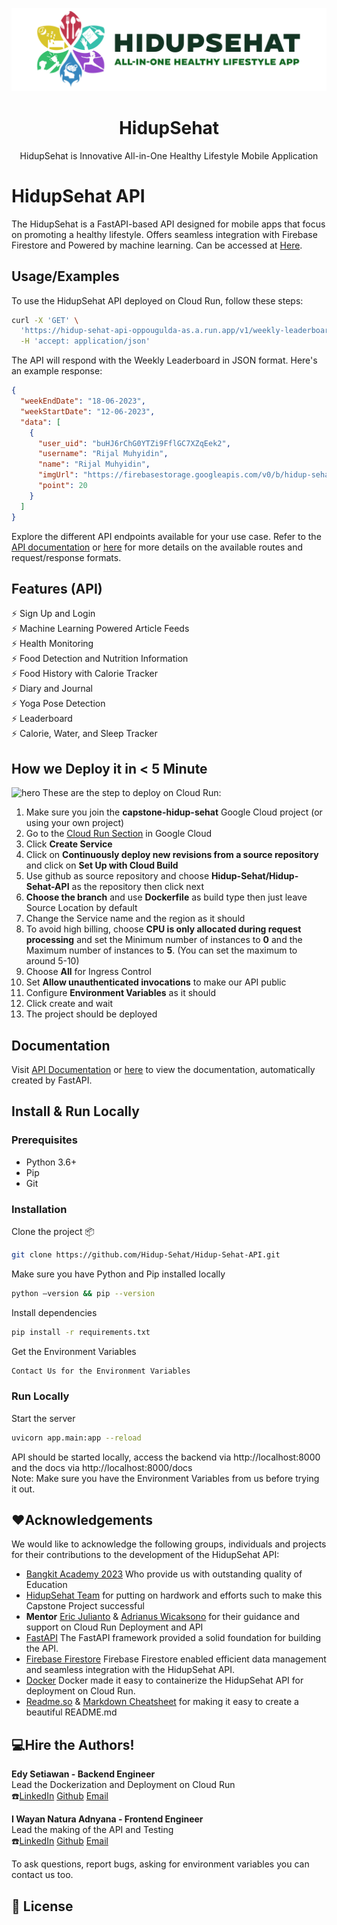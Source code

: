 <p align="center">
  <img src="https://raw.githubusercontent.com/Hidup-Sehat/.github/main/profile/Horizontal%20Logo-whitebg.png" alt="Hidup Sehat Logo">
  <h1 align="center">HidupSehat</h1>
  <p align="center">HidupSehat is Innovative All-in-One Healthy Lifestyle Mobile Application</p>
</p>

# HidupSehat API

The HidupSehat is a FastAPI-based API designed for mobile apps that focus on promoting a healthy lifestyle. Offers seamless integration with Firebase Firestore and Powered by machine learning. Can be accessed at
[Here](https://hidup-sehat-api-oppougulda-as.a.run.app).

## Usage/Examples

To use the HidupSehat API deployed on Cloud Run, follow these steps:

```bash
curl -X 'GET' \
  'https://hidup-sehat-api-oppougulda-as.a.run.app/v1/weekly-leaderboard' \
  -H 'accept: application/json'
```

The API will respond with the Weekly Leaderboard in JSON format. Here's an example response:

```json
{
  "weekEndDate": "18-06-2023",
  "weekStartDate": "12-06-2023",
  "data": [
    {
      "user_uid": "buHJ6rChG0YTZi9FflGC7XZqEek2",
      "username": "Rijal Muhyidin",
      "name": "Rijal Muhyidin",
      "imgUrl": "https://firebasestorage.googleapis.com/v0/b/hidup-sehat-server.appspot.com/o/blank-profile.png?alt=media&token=416c3ef1-8c69-453c-b9c6-e35e390102b8&_gl=1*1z115oz*_ga*MjAzMzY5MDczOC4xNjg1MDM0NTY1*_ga_CW55HF8NVT*MTY4NjQxMTQyOC4yNC4xLjE2ODY0MTIyNjUuMC4wLjA.",
      "point": 20
    }
  ]
}
```

Explore the different API endpoints available for your use case. Refer to the [API documentation](https://hidup-sehat-api-oppougulda-as.a.run.app/docs) or [here](https://hidup-sehat-api-production.up.railway.app/docs) for more details on the available routes and request/response formats.

## Features (API)

⚡ Sign Up and Login\
⚡ Machine Learning Powered Article Feeds\
⚡ Health Monitoring\
⚡ Food Detection and Nutrition Information\
⚡ Food History with Calorie Tracker\
⚡ Diary and Journal\
⚡ Yoga Pose Detection\
⚡ Leaderboard\
⚡ Calorie, Water, and Sleep Tracker

## How we Deploy it in < 5 Minute

![hero](https://firebasestorage.googleapis.com/v0/b/hidup-sehat-server.appspot.com/o/cloudrun_deploy.png?alt=media&token=eb8efece-d119-48db-b948-a2a6517bf25a)
These are the step to deploy on Cloud Run:

1.  Make sure you join the **capstone-hidup-sehat** Google Cloud project (or using your own project)
2.  Go to the [Cloud Run Section](https://console.cloud.google.com/run) in Google Cloud
3.  Click **Create Service**
4.  Click on **Continuously deploy new revisions from a source repository** and click on **Set Up with Cloud Build**
5.  Use github as source repository and choose **Hidup-Sehat/Hidup-Sehat-API** as the repository then click next
6.  **Choose the branch** and use **Dockerfile** as build type then just leave Source Location by default
7.  Change the Service name and the region as it should
8.  To avoid high billing, choose **CPU is only allocated during request processing** and set the Minimum number of instances to **0** and the Maximum number of instances to **5**. (You can set the maximum to around 5-10)
9.  Choose **All** for Ingress Control
10. Set **Allow unauthenticated invocations** to make our API public
11. Configure **Environment Variables** as it should
12. Click create and wait
13. The project should be deployed

## Documentation

Visit [API Documentation](https://hidup-sehat-api-oppougulda-as.a.run.app/docs) or [here](https://hidup-sehat-api-production.up.railway.app/docs) to view the documentation, automatically created by FastAPI.

## Install & Run Locally

### Prerequisites

- Python 3.6+
- Pip
- Git

### Installation

Clone the project 📦

```bash
git clone https://github.com/Hidup-Sehat/Hidup-Sehat-API.git
```

Make sure you have Python and Pip installed locally

```bash
python –version && pip --version
```

Install dependencies

```bash
pip install -r requirements.txt
```

Get the Environment Variables

```bash
Contact Us for the Environment Variables
```

### Run Locally

Start the server

```bash
uvicorn app.main:app --reload
```

API should be started locally, access the backend via http://localhost:8000 and the docs via http://localhost:8000/docs \
Note: Make sure you have the Environment Variables from us before trying it out.

## ❤️Acknowledgements

We would like to acknowledge the following groups, individuals and projects for their contributions to the development of the HidupSehat API:

- [Bangkit Academy 2023](https://grow.google/intl/id_id/bangkit/) Who provide us with outstanding quality of Education
- [HidupSehat Team](https://github.com/Hidup-Sehat#our-teams) for putting on hardwork and efforts such to make this Capstone Project successful
- **Mentor** [Eric Julianto](twitter.com/algonacci) & [Adrianus Wicaksono](https://www.linkedin.com/in/chuck1z/) for their guidance and support on Cloud Run Deployment and API
- [FastAPI](https://fastapi.tiangolo.com/) The FastAPI framework provided a solid foundation for building the API.
- [Firebase Firestore](https://firebase.google.com/) Firebase Firestore enabled efficient data management and seamless integration with the HidupSehat API.
- [Docker](https://www.docker.com/) Docker made it easy to containerize the HidupSehat API for deployment on Cloud Run.
- [Readme.so](https://readme.so) & [Markdown Cheatsheet](https://github.com/adam-p/markdown-here/wiki/Markdown-Cheatsheet) for making it easy to create a beautiful README.md

## 💻Hire the Authors!

**Edy Setiawan - Backend Engineer**\
Lead the Dockerization and Deployment on Cloud Run\
☎️[LinkedIn](https://www.linkedin.com/in/e-edsen/) [Github](https://github.com/e-edsen/) [Email](mailto:edy.setiawan213@gmail.com)

**I Wayan Natura Adnyana - Frontend Engineer**\
Lead the making of the API and Testing\
☎️[LinkedIn](https://www.linkedin.com/in/natura-adnyana/) [Github](https://github.com/NaturaAdnyana/)
[Email](mailto:natura538@gmail.com)

To ask questions, report bugs, asking for environment variables you can contact us too.

## 📝 License
